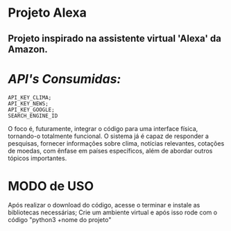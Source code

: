 # Projeto Alexa
Projeto inspirado na assistente virtual 'Alexa' da Amazon.
-
# *API's Consumidas:*
    API_KEY_CLIMA;
    API_KEY_NEWS;
    API_KEY_GOOGLE;
    SEARCH_ENGINE_ID

O foco é, futuramente, integrar o código para uma interface física, tornando-o totalmente funcional. O sistema já é capaz de responder a pesquisas, fornecer informações sobre clima, notícias relevantes, cotações de moedas, com ênfase em países específicos, além de abordar outros tópicos importantes.


# MODO de USO

Após realizar o download do código, acesse o terminar e instale as bibliotecas necessárias;
Crie um ambiente virtual e após isso rode com o código "python3 +nome do projeto"
